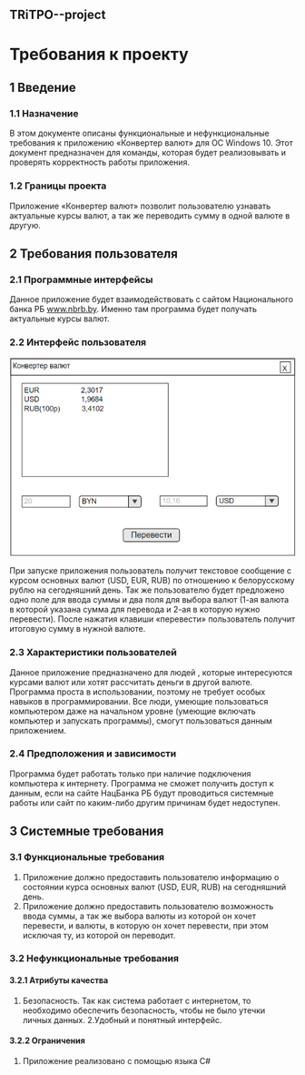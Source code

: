 ## TRiTPO--project
# Требования к проекту
## 1 Введение
### 1.1 Назначение
В этом документе описаны функциональные и нефункциональные требования к приложению «Конвертер валют» для ОС Windows 10. Этот документ предназначен для команды, которая будет реализовывать и проверять корректность работы приложения.
### 1.2 Границы проекта
Приложение «Конвертер валют» позволит пользователю узнавать актуальные курсы валют, а так же переводить сумму в одной валюте в другую.  
## 2 Требования пользователя
### 2.1 Программные интерфейсы
Данное приложение будет взаимодействовать с сайтом Национального банка РБ www.nbrb.by. Именно там программа будет получать актуальные курсы валют.
### 2.2 Интерфейс пользователя
![Image alt](https://github.com/KseniyaShchemeliova/TRiTPO--project/blob/master/Конвертер.png)

При запуске приложения пользователь получит текстовое сообщение с курсом основных валют (USD, EUR, RUB) по отношению к белорусскому рублю на сегодняшний день. Так же пользователю будет предложено одно поле для ввода суммы и два поля для выбора валют (1-ая валюта в которой указана сумма для перевода и 2-ая в которую нужно перевести). После нажатия клавиши «перевести» пользователь получит итоговую сумму в нужной валюте.
### 2.3 Характеристики пользователей
Данное приложение предназначено для людей , которые интересуются курсами валют или хотят рассчитать деньги в другой валюте. Программа проста в использовании, поэтому не требует особых навыков в программировании. Все люди, умеющие пользоваться компьютером даже на начальном уровне (умеющие включать компьютер и запускать программы), смогут пользоваться данным приложением.
### 2.4 Предположения и зависимости
Программа будет работать только при наличие подключения компьютера к интернету. Программа не сможет получить доступ к данным, если на сайте НацБанка РБ будут проводиться системные работы или сайт по каким-либо другим причинам будет недоступен. 

## 3 Системные требования
### 3.1 Функциональные требования
1. Приложение должно предоставить пользователю информацию о состоянии курса основных валют (USD, EUR, RUB) на сегодняшний день.
2. Приложение должно предоставить пользователю возможность ввода суммы, а так же выбора валюты из которой он хочет перевести, и валюты, в которую он хочет перевести, при этом исключая ту, из которой он переводит.


### 3.2 Нефункциональные требования

#### 3.2.1 Атрибуты качества
 1. Безопасность. Так как система работает с интернетом, то необходимо обеспечить безопасность, чтобы не было утечки личных данных.
 2.Удобный и понятный интерфейс.
#### 3.2.2 Ограничения
 1. Приложение реализовано с помощью языка С#
